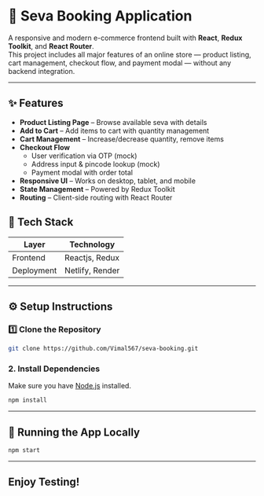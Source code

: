 # 🛒 Seva Booking Application

A responsive and modern e-commerce frontend built with **React**, **Redux Toolkit**, and **React Router**.  
This project includes all major features of an online store — product listing, cart management, checkout flow, and payment modal — without any backend integration.

---

## ✨ Features

- **Product Listing Page** – Browse available seva with details
- **Add to Cart** – Add items to cart with quantity management
- **Cart Management** – Increase/decrease quantity, remove items
- **Checkout Flow**
  - User verification via OTP (mock)
  - Address input & pincode lookup (mock)
  - Payment modal with order total
- **Responsive UI** – Works on desktop, tablet, and mobile
- **State Management** – Powered by Redux Toolkit
- **Routing** – Client-side routing with React Router

## 📂 Tech Stack

| Layer      | Technology      |
| ---------- | --------------- |
| Frontend   | Reactjs, Redux  |
| Deployment | Netlify, Render |

---

## ⚙️ Setup Instructions

### 1️⃣ Clone the Repository

```bash
git clone https://github.com/Vimal567/seva-booking.git
```

### 2. Install Dependencies

Make sure you have [Node.js](https://nodejs.org/) installed.

```bash
npm install
```

---

## 🧪 Running the App Locally

```bash
npm start
```

---

## Enjoy Testing!
